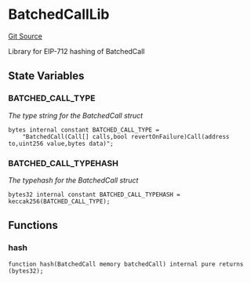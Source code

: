 # BatchedCallLib
[Git Source](https://github.com/Uniswap/minimal-delegation/blob/8189d62a80ed3ac2bd308849641dca52350f024a/src/libraries/BatchedCallLib.sol)

Library for EIP-712 hashing of BatchedCall


## State Variables
### BATCHED_CALL_TYPE
*The type string for the BatchedCall struct*


```solidity
bytes internal constant BATCHED_CALL_TYPE =
    "BatchedCall(Call[] calls,bool revertOnFailure)Call(address to,uint256 value,bytes data)";
```


### BATCHED_CALL_TYPEHASH
*The typehash for the BatchedCall struct*


```solidity
bytes32 internal constant BATCHED_CALL_TYPEHASH = keccak256(BATCHED_CALL_TYPE);
```


## Functions
### hash


```solidity
function hash(BatchedCall memory batchedCall) internal pure returns (bytes32);
```

